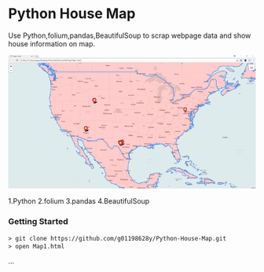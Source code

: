 # Python House Map

Use Python,folium,pandas,BeautifulSoup to scrap webpage data and show house information on map.


![alt text](https://github.com/g01198628y/Python-House-Map/blob/master/screenshot.gif)

1.Python 
2.folium 
3.pandas
4.BeautifulSoup



### Getting Started

```
> git clone https://github.com/g01198628y/Python-House-Map.git
> open Map1.html

```

...

